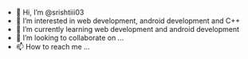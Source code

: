 - 👋 Hi, I’m @srishtiii03
- 👀 I’m interested in web development, android development and C++
- 🌱 I’m currently learning web development and android development
- 💞️ I’m looking to collaborate on ...
- 📫 How to reach me ...

<!---
srishtiii03/srishtiii03 is a ✨ special ✨ repository because its `README.md` (this file) appears on your GitHub profile.
You can click the Preview link to take a look at your changes.
--->
